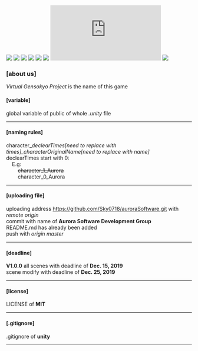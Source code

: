 [![](https://img.shields.io/appveyor/ci/gruntjs/grunt)](https://github.com/Sky0718/auroraSoftware/)
[![](https://img.shields.io/bower/l/bootstrap)](https://github.com/Sky0718/auroraSoftware/)
[![](https://img.shields.io/vaadin-directory/rating-count/vaadinvaadin-grid)](https://github.com/Sky0718/auroraSoftware/)
[![](https://img.shields.io/ubuntu/v/ubuntu-wallpapers/bionic)](https://github.com/Sky0718/auroraSoftware/)
[![](https://img.shields.io/nodeping/status/jkiwn052-ntpp-4lbb-8d45-ihew6d9ucoei?down_color=lightgrey&down_message=online&up_color=green&up_message=online)](https://github.com/Sky0718/auroraSoftware/)
[![](https://img.shields.io/cii/level/1)](https://github.com/Sky0718/auroraSoftware/)
[![](https://img.shields.io/gitter/room/nwjs/nw.js)](https://github.com/Sky0718/auroraSoftware/)
[![](https://img.shields.io/npm/v/@cycle/core)](https://github.com/Sky0718/auroraSoftware/)

### [about us] ###
*Virtual Gensokyo Project* is the name of this game

#### [variable] ####
global variable of public of whole *.unity* file  

* * *

#### [naming rules] ####
character_*declearTimes[need to replace with times]*_*characterOriginalName[need to replace with name]*  
declearTimes start with 0:  
&nbsp; &nbsp; E.g:  
        &nbsp; &nbsp; &nbsp; &nbsp; ~~character_1_Aurora~~   
        &nbsp; &nbsp; &nbsp; &nbsp; character_0_Aurora  

* * *

#### [uploading file] ###
uploading address https://github.com/Sky0718/auroraSoftware.git with *remote origin*  
commit with name of **Aurora Software Development Group**  
README.md has already been added  
push with *origin master*  

* * *

#### [deadline] ####
**V1.0.0**
all scenes with deadline of **Dec. 15, 2019**  
scene modify with deadline of **Dec. 25, 2019**  

* * *

#### [license] ####
LICENSE of **MIT**  

* * *

#### [.gitignore] ####
.gitignore of **unity**  

* * *

